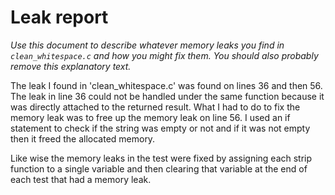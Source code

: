 # Leak report

_Use this document to describe whatever memory leaks
you find in `clean_whitespace.c` and how you might fix
them. You should also probably remove this explanatory
text._

The leak I found in 'clean_whitespace.c' was found on lines 
36 and then 56. The leak in line 36 could not be handled under
the same function because it was directly attached to the returned result.
What I had to do to fix the memory leak was to free up the memory leak 
on line 56. I used an if statement to check if the string was empty or not
and if it was not empty then it freed the allocated memory.

Like wise the memory leaks in the test were fixed by assigning each strip
function to a single variable and then clearing that variable at the end of each 
test that had a memory leak.